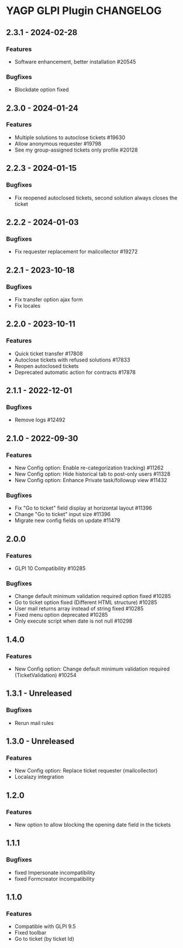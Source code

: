 # YAGP GLPI Plugin CHANGELOG

## 2.3.1 - 2024-02-28
### Features
- Software enhancement, better installation #20545
### Bugfixes
- Blockdate option fixed

## 2.3.0 - 2024-01-24
### Features
- Multiple solutions to autoclose tickets #19630
- Allow anonymous requester #19798
- See my group-assigned tickets only profile #20128

## 2.2.3 - 2024-01-15
### Bugfixes
- Fix reopened autoclosed tickets, second solution always closes the ticket

## 2.2.2 - 2024-01-03
### Bugfixes
- Fix requester replacement for mailcollector #19272

## 2.2.1 - 2023-10-18
### Bugfixes
- Fix transfer option ajax form
- Fix locales

## 2.2.0 - 2023-10-11
### Features
- Quick ticket transfer #17808
- Autoclose tickets with refused solutions #17833
- Reopen autoclosed tickets
- Deprecated automatic action for contracts #17878

## 2.1.1 - 2022-12-01
### Bugfixes
- Remove logs #12492

## 2.1.0 - 2022-09-30
### Features
- New Config option: Enable re-categorization tracking) #11262
- New Config option: Hide historical tab to post-only users #11328
- New Config option: Enhance Private task/followup view #11432

### Bugfixes
- Fix "Go to ticket" field display at horizontal layout #11396
- Change "Go to ticket" input size #11396
- Migrate new config fields on update #11479

## 2.0.0
### Features
- GLPI 10 Compatibility #10285
### Bugfixes
- Change default minimum validation required option fixed #10285
- Go to ticket option fixed (Different HTML structure) #10285
- User mail returns array instead of string fixed #10285 
- Fixed menu option deprecated #10285
- Only execute script when date is not null #10298

## 1.4.0
### Features
- New Config option: Change default minimum validation required (TicketValidation) #10254

## 1.3.1 - Unreleased
### Bugfixes
- Rerun mail rules

## 1.3.0 - Unreleased
### Features
- New Config option: Replace ticket requester (mailcollector)
- Localazy integration

## 1.2.0
### Features
- New option to allow blocking the opening date field in the tickets

## 1.1.1
### Bugfixes
- fixed Impersonate incompatibility
- fixed Formcreator incompatibility

## 1.1.0
### Features
- Compatible with GLPI 9.5
- Fixed toolbar
- Go to ticket (by ticket Id)